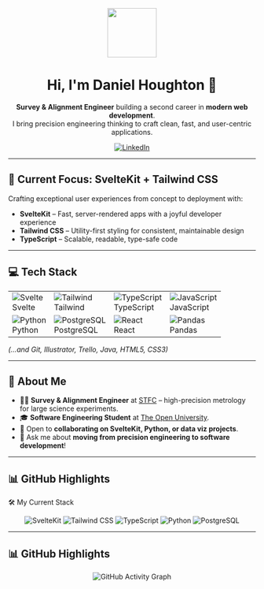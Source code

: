 <div align="center">
  <img src="https://media.giphy.com/media/M9gbBd9nbDrOTu1Mqx/giphy.gif" width="100" />
</div>

<h1 align="center">Hi, I'm Daniel Houghton 👋</h1>

<p align="center">
  <strong>Survey & Alignment Engineer</strong> building a second career in <strong>modern web development</strong>.<br/>
  I bring precision engineering thinking to craft clean, fast, and user-centric applications.
</p>

<p align="center">
  <a href="https://linkedin.com/in/daniel-houghton86" target="_blank">
    <img src="https://img.shields.io/badge/LinkedIn-%230077B5.svg?style=for-the-badge&logo=linkedin&logoColor=white" alt="LinkedIn">
  </a>
</p>

---

## 🚀 Current Focus: SvelteKit + Tailwind CSS

Crafting exceptional user experiences from concept to deployment with:

- **SvelteKit** – Fast, server-rendered apps with a joyful developer experience  
- **Tailwind CSS** – Utility-first styling for consistent, maintainable design  
- **TypeScript** – Scalable, readable, type-safe code  

---

## 💻 Tech Stack

| | | | |
|---|---|---|---|
| ![Svelte](https://cdn.jsdelivr.net/gh/devicons/devicon/icons/svelte/svelte-original.svg) <br/>Svelte | ![Tailwind](https://cdn.jsdelivr.net/gh/devicons/devicon/icons/tailwindcss/tailwindcss-original.svg) <br/>Tailwind | ![TypeScript](https://cdn.jsdelivr.net/gh/devicons/devicon/icons/typescript/typescript-original.svg) <br/>TypeScript | ![JavaScript](https://cdn.jsdelivr.net/gh/devicons/devicon/icons/javascript/javascript-original.svg) <br/>JavaScript |
| ![Python](https://cdn.jsdelivr.net/gh/devicons/devicon/icons/python/python-original.svg) <br/>Python | ![PostgreSQL](https://cdn.jsdelivr.net/gh/devicons/devicon/icons/postgresql/postgresql-original.svg) <br/>PostgreSQL | ![React](https://cdn.jsdelivr.net/gh/devicons/devicon/icons/react/react-original.svg) <br/>React | ![Pandas](https://cdn.jsdelivr.net/gh/devicons/devicon/icons/pandas/pandas-original.svg) <br/>Pandas |

*(…and Git, Illustrator, Trello, Java, HTML5, CSS3)*

---

## 🌱 About Me

- 👨‍💻 **Survey & Alignment Engineer** at [STFC](https://stfc.ukri.org/) – high-precision metrology for large science experiments.  
- 🎓 **Software Engineering Student** at [The Open University](https://open.ac.uk/).  
- 🤝 Open to **collaborating on SvelteKit, Python, or data viz projects**.  
- 💬 Ask me about **moving from precision engineering to software development**!  

---

## 📊 GitHub Highlights

<div ---

## 🛠 My Current Stack

<p align="center">
  <img src="https://img.shields.io/badge/SvelteKit-4A4A55?style=for-the-badge&logo=svelte&logoColor=FF3E00" alt="SvelteKit">
  <img src="https://img.shields.io/badge/TailwindCSS-38B2AC?style=for-the-badge&logo=tailwind-css&logoColor=white" alt="Tailwind CSS">
  <img src="https://img.shields.io/badge/TypeScript-3178C6?style=for-the-badge&logo=typescript&logoColor=white" alt="TypeScript">
  <img src="https://img.shields.io/badge/Python-3776AB?style=for-the-badge&logo=python&logoColor=white" alt="Python">
  <img src="https://img.shields.io/badge/PostgreSQL-336791?style=for-the-badge&logo=postgresql&logoColor=white" alt="PostgreSQL">
</p>

---

## 📊 GitHub Highlights

<div align="center">

<!-- Activity Graph -->
<img src="https://github-readme-activity-graph.vercel.app/graph?username=GambitDan&bg_color=0d1117&color=79c0ff&line=79c0ff&point=fefefe&hide_border=true" alt="GitHub Activity Graph" />

</div>

<br>